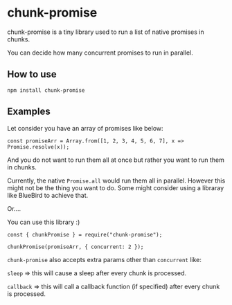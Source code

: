 # chunk-promise

chunk-promise is a tiny library used to run a list of native promises in chunks.

You can decide how many concurrent promises to run in parallel.

## How to use

```
npm install chunk-promise
```

## Examples

Let consider you have an array of promises like below:

```
const promiseArr = Array.from([1, 2, 3, 4, 5, 6, 7], x => Promise.resolve(x));
```

And you do not want to run them all at once but rather you want to run them in chunks.

Currently, the native `Promise.all` would run them all in parallel. However this might not be the thing you want to do. Some might consider using a libraray like BlueBird to achieve that.

Or....

You can use this library :)

```
const { chunkPromise } = require("chunk-promise");

chunkPromise(promiseArr, { concurrent: 2 });
```

`chunk-promise` also accepts extra params other than `concurrent` like: 

`sleep` => this will cause a sleep after every chunk is processed.

`callback` => this will call a callback function (if specified) after every chunk is processed.
